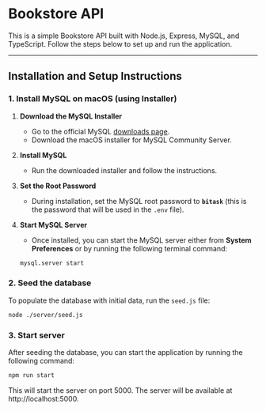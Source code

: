 # **Bookstore API**

This is a simple Bookstore API built with Node.js, Express, MySQL, and TypeScript. Follow the steps below to set up and run the application.

---

## **Installation and Setup Instructions**

### **1. Install MySQL on macOS (using Installer)**

1. **Download the MySQL Installer**

   - Go to the official MySQL [downloads page](https://dev.mysql.com/downloads/mysql/).
   - Download the macOS installer for MySQL Community Server.

2. **Install MySQL**

   - Run the downloaded installer and follow the instructions.

3. **Set the Root Password**

   - During installation, set the MySQL root password to **`bitask`** (this is the password that will be used in the `.env` file).

4. **Start MySQL Server**

   - Once installed, you can start the MySQL server either from **System Preferences** or by running the following terminal command:

   ```bash
   mysql.server start
   ```

### **2. Seed the database**

To populate the database with initial data, run the `seed.js` file:

```bash
node ./server/seed.js
```

### **3. Start server**

After seeding the database, you can start the application by running the following command:

```bash
npm run start
```

This will start the server on port 5000. The server will be available at http://localhost:5000.
